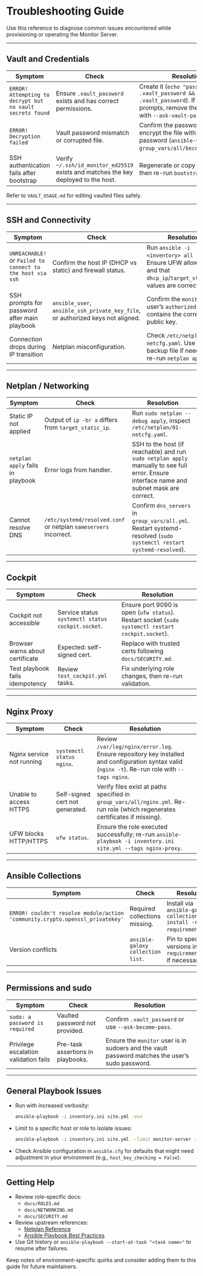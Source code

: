 # Troubleshooting Guide

Use this reference to diagnose common issues encountered while provisioning or operating the Monitor Server.

---

## Vault and Credentials

| Symptom | Check | Resolution |
| --- | --- | --- |
| `ERROR! Attempting to decrypt but no vault secrets found` | Ensure `.vault_password` exists and has correct permissions. | Create it (`echo "password" > .vault_password && chmod 600 .vault_password`). If you prefer prompts, remove the file and run with `--ask-vault-pass`. |
| `ERROR! Decryption failed` | Vault password mismatch or corrupted file. | Confirm the password, re-encrypt the file with the right password (`ansible-vault rekey group_vars/all/become_vars.yml`). |
| SSH authentication fails after bootstrap | Verify `~/.ssh/id_monitor_ed25519` exists and matches the key deployed to the host. | Regenerate or copy the key pair, then re-run `bootstrap.yml`. |

Refer to `VAULT_USAGE.md` for editing vaulted files safely.

---

## SSH and Connectivity

| Symptom | Check | Resolution |
| --- | --- | --- |
| `UNREACHABLE!` or `Failed to connect to the host via ssh` | Confirm the host IP (DHCP vs static) and firewall status. | Run `ansible -i <inventory> all -m ping`. Ensure UFW allows SSH and that `dhcp_ip`/`target_static_ip` values are correct. |
| SSH prompts for password after main playbook | `ansible_user`, `ansible_ssh_private_key_file`, or authorized keys not aligned. | Confirm the `monitor` user’s `authorized_keys` contains the correct public key. |
| Connection drops during IP transition | Netplan misconfiguration. | Check `/etc/netplan/01-netcfg.yaml`. Use the backup file if needed and re-run `netplan apply`. |

---

## Netplan / Networking

| Symptom | Check | Resolution |
| --- | --- | --- |
| Static IP not applied | Output of `ip -br a` differs from `target_static_ip`. | Run `sudo netplan --debug apply`, inspect `/etc/netplan/01-netcfg.yaml`. |
| `netplan apply` fails in playbook | Error logs from handler. | SSH to the host (if reachable) and run `sudo netplan apply` manually to see full error. Ensure interface name and subnet mask are correct. |
| Cannot resolve DNS | `/etc/systemd/resolved.conf` or netplan `nameservers` incorrect. | Confirm `dns_servers` in `group_vars/all.yml`. Restart systemd-resolved (`sudo systemctl restart systemd-resolved`). |

---

## Cockpit

| Symptom | Check | Resolution |
| --- | --- | --- |
| Cockpit not accessible | Service status `systemctl status cockpit.socket`. | Ensure port 9090 is open (`ufw status`). Restart socket (`sudo systemctl restart cockpit.socket`). |
| Browser warns about certificate | Expected: self-signed cert. | Replace with trusted certs following `docs/SECURITY.md`. |
| Test playbook fails idempotency | Review `test_cockpit.yml` tasks. | Fix underlying role changes, then re-run validation. |

---

## Nginx Proxy

| Symptom | Check | Resolution |
| --- | --- | --- |
| Nginx service not running | `systemctl status nginx`. | Review `/var/log/nginx/error.log`. Ensure repository key installed and configuration syntax valid (`nginx -t`). Re-run role with `--tags nginx`. |
| Unable to access HTTPS | Self-signed cert not generated. | Verify files exist at paths specified in `group_vars/all/nginx.yml`. Re-run role (which regenerates certificates if missing). |
| UFW blocks HTTP/HTTPS | `ufw status`. | Ensure the role executed successfully; re-run `ansible-playbook -i inventory.ini site.yml --tags nginx-proxy`. |

---

## Ansible Collections

| Symptom | Check | Resolution |
| --- | --- | --- |
| `ERROR! couldn't resolve module/action 'community.crypto.openssl_privatekey'` | Required collections missing. | Install via `ansible-galaxy collection install -r requirements.yml`. |
| Version conflicts | `ansible-galaxy collection list`. | Pin to specific versions in `requirements.yml` if necessary. |

---

## Permissions and sudo

| Symptom | Check | Resolution |
| --- | --- | --- |
| `sudo: a password is required` | Vaulted password not provided. | Confirm `.vault_password` or use `--ask-become-pass`. |
| Privilege escalation validation fails | Pre-task assertions in playbooks. | Ensure the `monitor` user is in sudoers and the vault password matches the user’s sudo password. |

---

## General Playbook Issues

- Run with increased verbosity:

  ```bash
  ansible-playbook -i inventory.ini site.yml -vvv
  ```

- Limit to a specific host or role to isolate issues:

  ```bash
  ansible-playbook -i inventory.ini site.yml --limit monitor-server --tags validate
  ```

- Check Ansible configuration in `ansible.cfg` for defaults that might need adjustment in your environment (e.g., `host_key_checking = False`).

---

## Getting Help

- Review role-specific docs:
  - `docs/ROLES.md`
  - `docs/NETWORKING.md`
  - `docs/SECURITY.md`
- Review upstream references:
  - [Netplan Reference](https://netplan.io/reference)
  - [Ansible Playbook Best Practices](https://docs.ansible.com/ansible/latest/playbook_guide/playbooks_best_practices.html)
- Use Git history or `ansible-playbook --start-at-task "<task name>"` to resume after failures.

Keep notes of environment-specific quirks and consider adding them to this guide for future maintainers.
